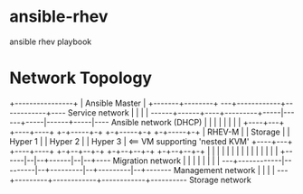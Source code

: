 # ansible-rhev
ansible rhev playbook

# Network Topology 
<core>
      +----------------+
      | Ansible Master |
      +-------+--------+        ---+------------+------------+---- Service network
              |                    |            |            |
 ------+------+----+---------+-----|------+-----|------+-----|---- Ansible network (DHCP)
       |           |         |     |      |     |      |     |
  +----+---+  +----+----+  +-+-----+-+  +-+-----+-+  +-+-----+-+
  | RHEV-M |  | Storage |  | Hyper 1 |  | Hyper 2 |  | Hyper 3 |  <== VM supporting 'nested KVM'
  +----+---+  +----+----+  +-+--+--+-+  +-+--+--+-+  +-+--+--+-+
      |            |         |  |  |      |  |  |      |  |  |
      |            |         |  |  +------|--|--+------|--|--+---- Migration network
      |            |         |  |         |  |         |  |
   ---+------------|---------|--+---------|--+---------|--+------- Management network
                   |         |            |            |
                ---+---------+------------+------------+---------- Storage network 
</code>

